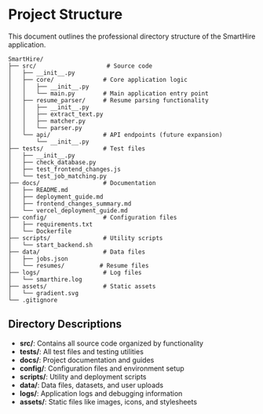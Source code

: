 # Project Structure

This document outlines the professional directory structure of the SmartHire application.

```
SmartHire/
├── src/                    # Source code
│   ├── __init__.py
│   ├── core/              # Core application logic
│   │   ├── __init__.py
│   │   └── main.py        # Main application entry point
│   ├── resume_parser/     # Resume parsing functionality
│   │   ├── __init__.py
│   │   ├── extract_text.py
│   │   ├── matcher.py
│   │   └── parser.py
│   └── api/               # API endpoints (future expansion)
│       └── __init__.py
├── tests/                 # Test files
│   ├── __init__.py
│   ├── check_database.py
│   ├── test_frontend_changes.js
│   └── test_job_matching.py
├── docs/                  # Documentation
│   ├── README.md
│   ├── deployment_guide.md
│   ├── frontend_changes_summary.md
│   └── vercel_deployment_guide.md
├── config/                # Configuration files
│   ├── requirements.txt
│   └── Dockerfile
├── scripts/               # Utility scripts
│   └── start_backend.sh
├── data/                  # Data files
│   ├── jobs.json
│   └── resumes/          # Resume files
├── logs/                  # Log files
│   └── smarthire.log
├── assets/                # Static assets
│   └── gradient.svg
└── .gitignore
```

## Directory Descriptions

- **src/**: Contains all source code organized by functionality
- **tests/**: All test files and testing utilities
- **docs/**: Project documentation and guides
- **config/**: Configuration files and environment setup
- **scripts/**: Utility and deployment scripts
- **data/**: Data files, datasets, and user uploads
- **logs/**: Application logs and debugging information
- **assets/**: Static files like images, icons, and stylesheets
